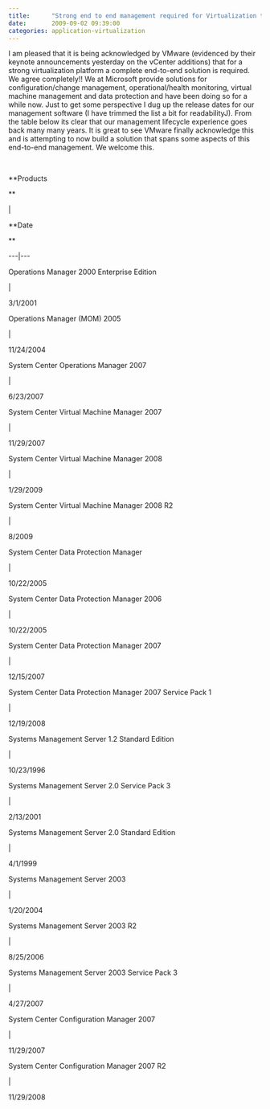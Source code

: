 ```yaml
---
title:      "Strong end to end management required for Virtualization to be successful (VMworld day 2)"
date:       2009-09-02 09:39:00
categories: application-virtualization
---
```

I am pleased that it is being acknowledged by VMware (evidenced by their keynote announcements yesterday on the vCenter additions) that for a strong virtualization platform a complete end-to-end solution is required. We agree completely!! We at Microsoft provide solutions for configuration/change management, operational/health monitoring, virtual machine management and data protection and have been doing so for a while now. Just to get some perspective I dug up the release dates for our management software (I have trimmed the list a bit for readabilityJ). From the table below its clear that our management lifecycle experience goes back many many years. It is great to see VMware finally acknowledge this and is attempting to now build a solution that spans some aspects of this end-to-end management. We welcome this.

 

**Products

**

| 

**Date

**  
  
---|---  
  
Operations Manager 2000 Enterprise Edition

| 

3/1/2001  
  
Operations Manager (MOM) 2005

| 

11/24/2004  
  
System Center Operations Manager 2007

| 

6/23/2007  
  
System Center Virtual Machine Manager 2007

| 

11/29/2007  
  
System Center Virtual Machine Manager 2008

| 

1/29/2009  
  
System Center Virtual Machine Manager 2008 R2

| 

8/2009  
  
System Center Data Protection Manager

| 

10/22/2005  
  
System Center Data Protection Manager 2006

| 

10/22/2005  
  
System Center Data Protection Manager 2007

| 

12/15/2007  
  
System Center Data Protection Manager 2007 Service Pack 1

| 

12/19/2008  
  
Systems Management Server 1.2 Standard Edition

| 

10/23/1996  
  
Systems Management Server 2.0 Service Pack 3

| 

2/13/2001  
  
Systems Management Server 2.0 Standard Edition

| 

4/1/1999  
  
Systems Management Server 2003

| 

1/20/2004  
  
Systems Management Server 2003 R2

| 

8/25/2006  
  
Systems Management Server 2003 Service Pack 3

| 

4/27/2007  
  
System Center Configuration Manager 2007

| 

11/29/2007  
  
System Center Configuration Manager 2007 R2

| 

11/29/2008
